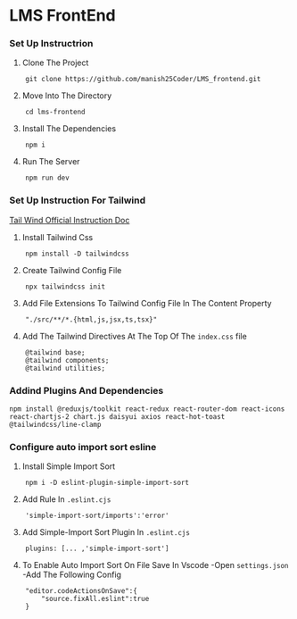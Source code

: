 # LMS FrontEnd

### Set Up Instructrion

1. Clone The Project
```
    git clone https://github.com/manish25Coder/LMS_frontend.git
``` 

2. Move Into The Directory 
```
    cd lms-frontend
```

3. Install The Dependencies 
```
    npm i
```

4. Run The Server 
```
    npm run dev
```


### Set Up Instruction For Tailwind

[Tail Wind Official Instruction Doc ](https://tailwindcss.com/docs/installation)

1. Install Tailwind Css
```
    npm install -D tailwindcss
```

2. Create Tailwind Config File
```
    npx tailwindcss init
```

3. Add File Extensions To Tailwind Config File In The Content Property
```
    "./src/**/*.{html,js,jsx,ts,tsx}"
```

4. Add The Tailwind Directives At The Top Of The  `index.css` file
```
    @tailwind base;
    @tailwind components;
    @tailwind utilities;
```

### Addind Plugins And Dependencies

```
npm install @reduxjs/toolkit react-redux react-router-dom react-icons react-chartjs-2 chart.js daisyui axios react-hot-toast @tailwindcss/line-clamp
```

### Configure auto import sort esline

1. Install Simple Import Sort 
```
    npm i -D eslint-plugin-simple-import-sort
```

2. Add Rule In `.eslint.cjs`
```
    'simple-import-sort/imports':'error'
```

3. Add Simple-Import Sort Plugin In `.eslint.cjs`
```
    plugins: [... ,'simple-import-sort']
```

4. To Enable Auto Import Sort On File Save In Vscode
    -Open `settings.json`
    -Add The Following Config
```
    "editor.codeActionsOnSave":{
        "source.fixAll.eslint":true
    }
``` 